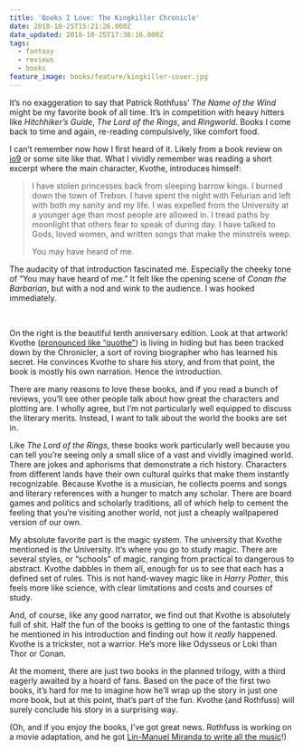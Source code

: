 ```yaml
---
title: 'Books I Love: The Kingkiller Chronicle'
date: 2018-10-25T15:21:26.000Z
date_updated: 2018-10-25T17:30:16.000Z
tags:
  - fantasy
  - reviews
  - books
feature_image: books/feature/kingkiller-cover.jpg
---
```


It’s no exaggeration to say that Patrick Rothfuss’ _The Name of the Wind_ might be my favorite book of all time. It’s in competition with heavy hitters like _Hitchhiker’s Guide_, _The Lord of the Rings_, and _Ringworld_. Books I come back to time and again, re-reading compulsively, like comfort food.

I can’t remember now how I first heard of it. Likely from a book review on [io9](https://io9.gizmodo.com/) or some site like that. What I vividly remember was reading a short excerpt where the main character, Kvothe, introduces himself:

> I have stolen princesses back from sleeping barrow kings. I burned down the town of Trebon. I have spent the night with Felurian and left with both my sanity and my life. I was expelled from the University at a younger age than most people are allowed in. I tread paths by moonlight that others fear to speak of during day. I have talked to Gods, loved women, and written songs that make the minstrels weep.
>
> You may have heard of me.

The audacity of that introduction fascinated me. Especially the cheeky tone of “You may have heard of me.” It felt like the opening scene of _Conan the Barbarian_, but with a nod and wink to the audience. I was hooked immediately.

<div class="media-triptych">

<img src="{{ 'books/kingkiller1a.jpg' | imgPath }}" alt="" sizes="{{ media.triptych.sizes }}" eleventy:widths="{{ media.triptych.widths }}">

<img src="{{ 'books/kingkiller2.jpg' | imgPath }}" alt="" sizes="{{ media.triptych.sizes }}" eleventy:widths="{{ media.triptych.widths }}">

<img src="{{ 'books/kingkiller1.jpg' | imgPath }}" alt="" sizes="{{ media.triptych.sizes }}" eleventy:widths="{{ media.triptych.widths }}">

</div>

On the right is the beautiful tenth anniversary edition. Look at that artwork!
Kvothe ([pronounced like “quothe”](https://blog.patrickrothfuss.com/2008/02/ask-author-4-how-do-i-pronounce-kvothes/)) is living in hiding but has been tracked down by the Chronicler, a sort of roving biographer who has learned his secret. He convinces Kvothe to share his story, and from that point, the book is mostly his own narration. Hence the introduction.

There are many reasons to love these books, and if you read a bunch of reviews, you’ll see other people talk about how great the characters and plotting are. I wholly agree, but I’m not particularly well equipped to discuss the literary merits. Instead, I want to talk about the world the books are set in.

Like _The Lord of the Rings_, these books work particularly well because you can tell you’re seeing only a small slice of a vast and vividly imagined world. There are jokes and aphorisms that demonstrate a rich history. Characters from different lands have their own cultural quirks that make them instantly recognizable. Because Kvothe is a musician, he collects poems and songs and literary references with a hunger to match any scholar. There are board games and politics and scholarly traditions, all of which help to cement the feeling that you’re visiting another world, not just a cheaply wallpapered version of our own.

My absolute favorite part is the magic system. The university that Kvothe mentioned is _the_ University. It’s where you go to study magic. There are several styles, or “schools” of magic, ranging from practical to dangerous to abstract. Kvothe dabbles in them all, enough for us to see that each has a defined set of rules. This is not hand-wavey magic like in _Harry Potter_, this feels more like science, with clear limitations and costs and courses of study.

And, of course, like any good narrator, we find out that Kvothe is absolutely full of shit. Half the fun of the books is getting to one of the fantastic things he mentioned in his introduction and finding out how it _really_ happened. Kvothe is a trickster, not a warrior. He’s more like Odysseus or Loki than Thor or Conan.

At the moment, there are just two books in the planned trilogy, with a third eagerly awaited by a hoard of fans. Based on the pace of the first two books, it’s hard for me to imagine how he’ll wrap up the story in just one more book, but at this point, that’s part of the fun. Kvothe (and Rothfuss) will surely conclude his story in a surprising way.

(Oh, and if you enjoy the books, I’ve got great news. Rothfuss is working on a movie adaptation, and he got [Lin-Manuel Miranda to write all the music](http://www.vulture.com/2017/10/lin-manuel-miranda-kingkiller-chronicles-patrick-rothfuss.html)!)
